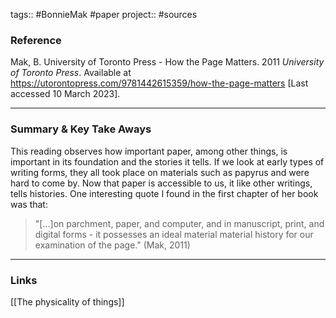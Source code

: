 tags:: #BonnieMak #paper
project:: #sources

### Reference 
Mak, B. University of Toronto Press - How the Page Matters. 2011 _University of Toronto Press_. Available at https://utorontopress.com/9781442615359/how-the-page-matters [Last accessed 10 March 2023].

---

### Summary & Key Take Aways
This reading observes how important paper, among other things, is important in its foundation and the stories it tells. If we look at early types of writing forms, they all took place on materials such as papyrus and were hard to come by. Now that paper is accessible to us, it like other writings, tells histories. One interesting quote I found in the first chapter of her book was that:
> "[...]on parchment, paper, and computer, and in manuscript, print, and digital forms - it possesses an ideal material material history for our examination of the page." (Mak, 2011)

--- 

### Links
[[The physicality of things]]
